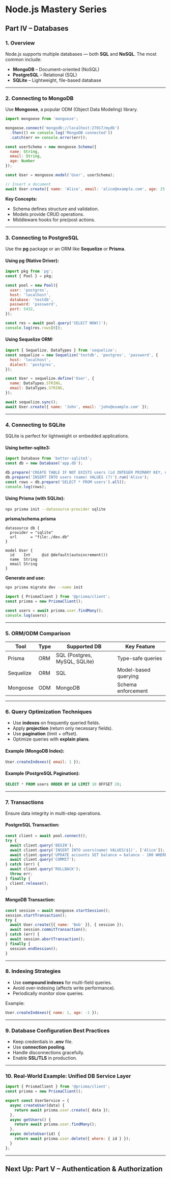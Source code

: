 # Node.js Mastery Series

## **Part IV – Databases**

### **1. Overview**

Node.js supports multiple databases — both **SQL** and **NoSQL**. The most common include:

* **MongoDB** – Document-oriented (NoSQL)
* **PostgreSQL** – Relational (SQL)
* **SQLite** – Lightweight, file-based database

---

### **2. Connecting to MongoDB**

Use **Mongoose**, a popular ODM (Object Data Modeling) library.

```js
import mongoose from 'mongoose';

mongoose.connect('mongodb://localhost:27017/mydb')
  .then(() => console.log('MongoDB connected'))
  .catch(err => console.error(err));

const userSchema = new mongoose.Schema({
  name: String,
  email: String,
  age: Number
});

const User = mongoose.model('User', userSchema);

// Insert a document
await User.create({ name: 'Alice', email: 'alice@example.com', age: 25 });
```

**Key Concepts:**

* Schema defines structure and validation.
* Models provide CRUD operations.
* Middleware hooks for pre/post actions.

---

### **3. Connecting to PostgreSQL**

Use the **pg** package or an ORM like **Sequelize** or **Prisma**.

#### **Using pg (Native Driver):**

```js
import pkg from 'pg';
const { Pool } = pkg;

const pool = new Pool({
  user: 'postgres',
  host: 'localhost',
  database: 'testdb',
  password: 'password',
  port: 5432,
});

const res = await pool.query('SELECT NOW()');
console.log(res.rows[0]);
```

#### **Using Sequelize ORM:**

```js
import { Sequelize, DataTypes } from 'sequelize';
const sequelize = new Sequelize('testdb', 'postgres', 'password', {
  host: 'localhost',
  dialect: 'postgres',
});

const User = sequelize.define('User', {
  name: DataTypes.STRING,
  email: DataTypes.STRING,
});

await sequelize.sync();
await User.create({ name: 'John', email: 'john@example.com' });
```

---

### **4. Connecting to SQLite**

SQLite is perfect for lightweight or embedded applications.

#### **Using better-sqlite3:**

```js
import Database from 'better-sqlite3';
const db = new Database('app.db');

db.prepare('CREATE TABLE IF NOT EXISTS users (id INTEGER PRIMARY KEY, name TEXT)').run();
db.prepare('INSERT INTO users (name) VALUES (?)').run('Alice');
const rows = db.prepare('SELECT * FROM users').all();
console.log(rows);
```

#### **Using Prisma (with SQLite):**

```bash
npx prisma init --datasource-provider sqlite
```

**prisma/schema.prisma**

```prisma
datasource db {
  provider = "sqlite"
  url      = "file:./dev.db"
}

model User {
  id    Int     @id @default(autoincrement())
  name  String
  email String
}
```

**Generate and use:**

```bash
npx prisma migrate dev --name init
```

```js
import { PrismaClient } from '@prisma/client';
const prisma = new PrismaClient();

const users = await prisma.user.findMany();
console.log(users);
```

---

### **5. ORM/ODM Comparison**

| Tool      | Type | Supported DB                  | Key Feature          |
| --------- | ---- | ----------------------------- | -------------------- |
| Prisma    | ORM  | SQL (Postgres, MySQL, SQLite) | Type-safe queries    |
| Sequelize | ORM  | SQL                           | Model-based querying |
| Mongoose  | ODM  | MongoDB                       | Schema enforcement   |

---

### **6. Query Optimization Techniques**

* Use **indexes** on frequently queried fields.
* Apply **projection** (return only necessary fields).
* Use **pagination** (limit + offset).
* Optimize queries with **explain plans**.

#### **Example (MongoDB Index):**

```js
User.createIndexes({ email: 1 });
```

#### **Example (PostgreSQL Pagination):**

```sql
SELECT * FROM users ORDER BY id LIMIT 10 OFFSET 20;
```

---

### **7. Transactions**

Ensure data integrity in multi-step operations.

#### **PostgreSQL Transaction:**

```js
const client = await pool.connect();
try {
  await client.query('BEGIN');
  await client.query('INSERT INTO users(name) VALUES($1)', ['Alice']);
  await client.query('UPDATE accounts SET balance = balance - 100 WHERE id = 1');
  await client.query('COMMIT');
} catch (err) {
  await client.query('ROLLBACK');
  throw err;
} finally {
  client.release();
}
```

#### **MongoDB Transaction:**

```js
const session = await mongoose.startSession();
session.startTransaction();
try {
  await User.create([{ name: 'Bob' }], { session });
  await session.commitTransaction();
} catch (err) {
  await session.abortTransaction();
} finally {
  session.endSession();
}
```

---

### **8. Indexing Strategies**

* Use **compound indexes** for multi-field queries.
* Avoid over-indexing (affects write performance).
* Periodically monitor slow queries.

Example:

```js
User.createIndexes({ name: 1, age: -1 });
```

---

### **9. Database Configuration Best Practices**

* Keep credentials in **.env** file.
* Use **connection pooling**.
* Handle disconnections gracefully.
* Enable **SSL/TLS** in production.

---

### **10. Real-World Example: Unified DB Service Layer**

```js
import { PrismaClient } from '@prisma/client';
const prisma = new PrismaClient();

export const UserService = {
  async createUser(data) {
    return await prisma.user.create({ data });
  },
  async getUsers() {
    return await prisma.user.findMany();
  },
  async deleteUser(id) {
    return await prisma.user.delete({ where: { id } });
  }
};
```

---

## **Next Up: Part V – Authentication & Authorization**
